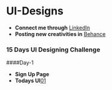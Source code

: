 # UI-Designs
- **Connect me through** [LinkedIn](https://www.linkedin.com/in/arjun-a-acharry-044a36252/)
- **Posting new creativities in** [Behance](https://www.behance.net/arjunaacharry)

### 15 Days UI Designing Challenge

####Day-1
- **Sign Up Page**
- **Todays UI**[01](https://user-images.githubusercontent.com/115148574/229290776-a0987bbc-9d2a-40c1-814f-4893421740e8.jpg)

